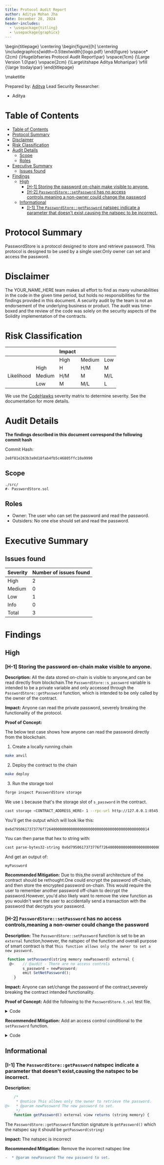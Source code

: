 ```yaml
---
title: Protocol Audit Report
author: Aditya Mohan Jha
date: December 28, 2024
header-includes:
  - \usepackage{titling}
  - \usepackage{graphicx}
---
```


\begin{titlepage}
    \centering
    \begin{figure}[h]
        \centering
        \includegraphics[width=0.5\textwidth]{logo.pdf} 
    \end{figure}
    \vspace*{2cm}
    {\Huge\bfseries Protocol Audit Report\par}
    \vspace{1cm}
    {\Large Version 1.0\par}
    \vspace{2cm}
    {\Large\itshape Aditya Mohan\par}
    \vfill
    {\large \today\par}
\end{titlepage}

\maketitle

<!-- Your report starts here! -->

Prepared by: [Aditya](https://www.linkedin.com/in/aditya-mohan-884131b4/)
Lead Security Researcher: 
- Aditya

# Table of Contents
- [Table of Contents](#table-of-contents)
- [Protocol Summary](#protocol-summary)
- [Disclaimer](#disclaimer)
- [Risk Classification](#risk-classification)
- [Audit Details](#audit-details)
  - [Scope](#scope)
  - [Roles](#roles)
- [Executive Summary](#executive-summary)
  - [Issues found](#issues-found)
- [Findings](#findings)
  - [High](#high)
    - [\[H-1\] Storing the password on-chain make visible to anyone.](#h-1-storing-the-password-on-chain-make-visible-to-anyone)
    - [\[H-2\] `PasswordStore::setPassword` has no access controls,meaning a non-owner could change the password](#h-2-passwordstoresetpassword-has-no-access-controlsmeaning-a-non-owner-could-change-the-password)
  - [Informational](#informational)
    - [\[I-1\] The  `PasswordStore::getPassword` natspec indicate a parameter that doesn't exist,causing the natspec to be incorrect.](#i-1-the--passwordstoregetpassword-natspec-indicate-a-parameter-that-doesnt-existcausing-the-natspec-to-be-incorrect)

# Protocol Summary

PasswordStore is a protocol designed to store and retrieve password. This protocol is designed to be used by a single user.Only owner can set and access the password.

# Disclaimer

The YOUR_NAME_HERE team makes all effort to find as many vulnerabilities in the code in the given time period, but holds no responsibilities for the findings provided in this document. A security audit by the team is not an endorsement of the underlying business or product. The audit was time-boxed and the review of the code was solely on the security aspects of the Solidity implementation of the contracts.

# Risk Classification

|            |        | Impact |        |     |
| ---------- | ------ | ------ | ------ | --- |
|            |        | High   | Medium | Low |
|            | High   | H      | H/M    | M   |
| Likelihood | Medium | H/M    | M      | M/L |
|            | Low    | M      | M/L    | L   |

We use the [CodeHawks](https://docs.codehawks.com/hawks-auditors/how-to-evaluate-a-finding-severity) severity matrix to determine severity. See the documentation for more details.

# Audit Details 

**The findings described in this document correspond the following commit hash**

Commit Hash:
```
2e8f81e263b3a9d18fab4fb5c46805ffc10a9990
```

## Scope 
```
./src/
#- PasswordStore.sol
```


## Roles

- Owner: The user who can  set the password and read the password.
- Outsiders: No one else should set and read the password.


# Executive Summary
## Issues found
| Severity | Number of issues found |
| -------- | ---------------------- |
| High     | 2                      |
| Medium   | 0                      |
| Low      | 1                      |
| Info     | 0                      |
| Total    | 3                      |



# Findings

## High

### [H-1] Storing the password on-chain make visible to anyone.

**Description:** All the data stored on-chain is visible to anyone,and can be read directly from blockchain.The `PasswordStore::s_password` variable is intended to be a private variable and only accessed through the `PasswordStore::getPassword` function, which is intended to be only called by the owner of the contract.

**Impact:** Anyone can read the private password, severely breaking the functionality of the protocol.

**Proof of Concept:** 

The below test case shows how anyone can read the password directly from the blockchain.

1. Create a locally running chain
```bash
make anvil
```

2. Deploy the contract to the chain
```bash
make deploy
```

3. Run the storage tool
```bash
forge inspect PasswordStore storage
```
We use `1` because that's the storage slot of `s_password` in the contract.

```bash
cast storage <CONTRACT_ADDRESS_HERE> 1 --rpc-url http://127.0.0.1:8545
```

You'll get the output which will look like this:

`0x6d7950617373776f726400000000000000000000000000000000000000000014`

You can then parse that hex to string with:

```bash
cast parse-bytes32-string 0x6d7950617373776f726400000000000000000000000000000000000000000014
```

And get an output of:

```
myPassword
```

**Recommended Mitigation:** Due to this,the overall architecture of the contract should be rethought.One could encrypt the password off-chain, and then store the encrypted password on-chain. This would require the user to remember another password off-chain to decrypt the password.However, you'd also likely want to remove the view function as you wouldn't want the user to accidentally send a transaction with the password that decrypts your password.



### [H-2] `PasswordStore::setPassword` has no access controls,meaning a non-owner could change the password

**Description:** The `PasswordStore::setPassword` function is set to be an `external` function,however, the natspec of the function and overall purpose of smart contract is that `This function allows only the owner to set a new password.`

```javascript
 function setPassword(string memory newPassword) external {
  @>    // @audit - There are no access controls
        s_password = newPassword;
        emit SetNetPassword();
    }
```

**Impact:** Anyone can set/change the password of the contract,severely breaking the contract intended functionality.
 
**Proof of Concept:** Add the following to the `PasswordStore.t.sol` test file.
<details>
<summary>Code</summary>

```javascript
function test_anyone_can_set_password(address randomUser) public {
        vm.assume(randomUser != owner);
        vm.prank(randomUser);
        string memory expectedPassword = 'newPassword';
        passwordStore.setPassword(expectedPassword);

        vm.prank(owner);
        string memory actualPassword = passwordStore.getPassword();
        assertEq(actualPassword, expectedPassword);
    }
```

</details>


**Recommended Mitigation:** Add an access control conditional to the `setPassword` function.

<details>
<summary>Code</summary>

```javascript
      if (msg.sender != s_owner) {
            revert PasswordStore__NotOwner();
        }
```
</details>





## Informational

### [I-1] The  `PasswordStore::getPassword` natspec indicate a parameter that doesn't exist,causing the natspec to be incorrect.

**Description:** 

```javascript
    /*
     * @notice This allows only the owner to retrieve the password.
@>   * @param newPassword The new password to set.
     */
    function getPassword() external view returns (string memory) {
```

The `PasswordStore::getPassword` function signature is `getPassword()` which the natspec say it should be `getPassword(string)`

**Impact:** The natspec is incorrect

**Recommended Mitigation:** Remove the incorrect natspec line

```diff
-  * @param newPassword The new password to set.
```
